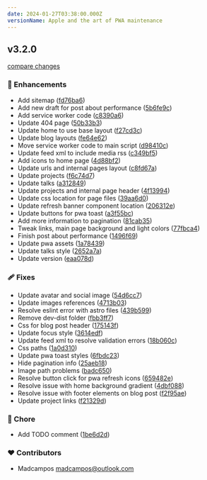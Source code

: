 ```yaml
---
date: 2024-01-27T03:38:00.000Z
versionName: Apple and the art of PWA maintenance
---
```


## v3.2.0

[compare changes](https://github.com/madcampos/madcampos.github.io/compare/v3.1.0...v3.2.0)

### 🚀 Enhancements

- Add sitemap ([fd76ba6](https://github.com/madcampos/madcampos.github.io/commit/fd76ba6))
- Add new draft for post about performance ([5b6fe9c](https://github.com/madcampos/madcampos.github.io/commit/5b6fe9c))
- Add service worker code ([c8390a6](https://github.com/madcampos/madcampos.github.io/commit/c8390a6))
- Update 404 page ([50b33b3](https://github.com/madcampos/madcampos.github.io/commit/50b33b3))
- Update home to use base layout ([f27cd3c](https://github.com/madcampos/madcampos.github.io/commit/f27cd3c))
- Update blog layouts ([fe64e62](https://github.com/madcampos/madcampos.github.io/commit/fe64e62))
- Move service worker code to main script ([d98410c](https://github.com/madcampos/madcampos.github.io/commit/d98410c))
- Update feed xml to include media rss ([c349bf5](https://github.com/madcampos/madcampos.github.io/commit/c349bf5))
- Add icons to home page ([4d88bf2](https://github.com/madcampos/madcampos.github.io/commit/4d88bf2))
- Update urls and internal pages layout ([c8fd67a](https://github.com/madcampos/madcampos.github.io/commit/c8fd67a))
- Update projects ([f6c74d7](https://github.com/madcampos/madcampos.github.io/commit/f6c74d7))
- Update talks ([a312849](https://github.com/madcampos/madcampos.github.io/commit/a312849))
- Update projects and internal page header ([4f13994](https://github.com/madcampos/madcampos.github.io/commit/4f13994))
- Update css location for page files ([39aa6d0](https://github.com/madcampos/madcampos.github.io/commit/39aa6d0))
- Update refresh banner component location ([206312e](https://github.com/madcampos/madcampos.github.io/commit/206312e))
- Update buttons for pwa toast ([a3f55bc](https://github.com/madcampos/madcampos.github.io/commit/a3f55bc))
- Add more information to pagination ([81cab35](https://github.com/madcampos/madcampos.github.io/commit/81cab35))
- Tweak links, main page background and light colors ([77fbca4](https://github.com/madcampos/madcampos.github.io/commit/77fbca4))
- Finish post about performance ([1496f69](https://github.com/madcampos/madcampos.github.io/commit/1496f69))
- Update pwa assets ([1a78439](https://github.com/madcampos/madcampos.github.io/commit/1a78439))
- Update talks style ([2652a7a](https://github.com/madcampos/madcampos.github.io/commit/2652a7a))
- Update version ([eaa078d](https://github.com/madcampos/madcampos.github.io/commit/eaa078d))

### 🩹 Fixes

- Update avatar and social image ([54d6cc7](https://github.com/madcampos/madcampos.github.io/commit/54d6cc7))
- Update images references ([4713b03](https://github.com/madcampos/madcampos.github.io/commit/4713b03))
- Resolve eslint error with astro files ([439b599](https://github.com/madcampos/madcampos.github.io/commit/439b599))
- Remove dev-dist folder ([fbb3ff7](https://github.com/madcampos/madcampos.github.io/commit/fbb3ff7))
- Css for blog post header ([175143f](https://github.com/madcampos/madcampos.github.io/commit/175143f))
- Update focus style ([3614edf](https://github.com/madcampos/madcampos.github.io/commit/3614edf))
- Update feed xml to resolve validation errors ([18b060c](https://github.com/madcampos/madcampos.github.io/commit/18b060c))
- Css paths ([1a0d310](https://github.com/madcampos/madcampos.github.io/commit/1a0d310))
- Update pwa toast styles ([6fbdc23](https://github.com/madcampos/madcampos.github.io/commit/6fbdc23))
- Hide pagination info ([25aeb18](https://github.com/madcampos/madcampos.github.io/commit/25aeb18))
- Image path problems ([badc650](https://github.com/madcampos/madcampos.github.io/commit/badc650))
- Resolve button click for pwa refresh icons ([659482e](https://github.com/madcampos/madcampos.github.io/commit/659482e))
- Resolve issue with home background gradient ([4dbf088](https://github.com/madcampos/madcampos.github.io/commit/4dbf088))
- Resolve issue with footer elements on blog post ([f2f95ae](https://github.com/madcampos/madcampos.github.io/commit/f2f95ae))
- Update project links ([f21329d](https://github.com/madcampos/madcampos.github.io/commit/f21329d))

### 🏡 Chore

- Add TODO comment ([1be6d2d](https://github.com/madcampos/madcampos.github.io/commit/1be6d2d))

### ❤️ Contributors

- Madcampos <madcampos@outlook.com>
